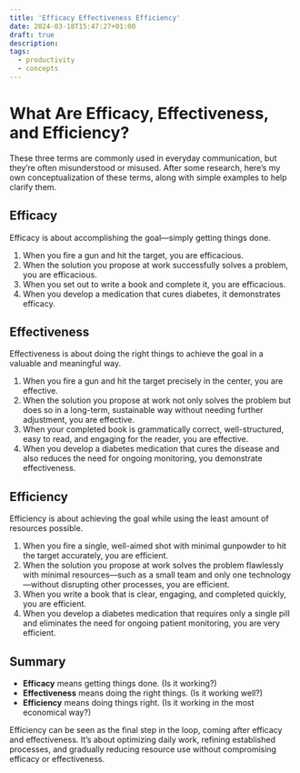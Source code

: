 ```yaml
---
title: 'Efficacy Effectiveness Efficiency'
date: 2024-03-18T15:47:27+01:00
draft: true
description:
tags:
  - productivity
  - concepts
---
```


# What Are Efficacy, Effectiveness, and Efficiency?

These three terms are commonly used in everyday communication, but they’re often misunderstood or misused. After some research, here’s my own conceptualization of these terms, along with simple examples to help clarify them.

## Efficacy

Efficacy is about accomplishing the goal—simply getting things done.

1. When you fire a gun and hit the target, you are efficacious.
2. When the solution you propose at work successfully solves a problem, you are efficacious.
3. When you set out to write a book and complete it, you are efficacious.
4. When you develop a medication that cures diabetes, it demonstrates efficacy.

## Effectiveness

Effectiveness is about doing the right things to achieve the goal in a valuable and meaningful way.

1. When you fire a gun and hit the target precisely in the center, you are effective.
2. When the solution you propose at work not only solves the problem but does so in a long-term, sustainable way without needing further adjustment, you are effective.
3. When your completed book is grammatically correct, well-structured, easy to read, and engaging for the reader, you are effective.
4. When you develop a diabetes medication that cures the disease and also reduces the need for ongoing monitoring, you demonstrate effectiveness.

## Efficiency

Efficiency is about achieving the goal while using the least amount of resources possible.

1. When you fire a single, well-aimed shot with minimal gunpowder to hit the target accurately, you are efficient.
2. When the solution you propose at work solves the problem flawlessly with minimal resources—such as a small team and only one technology—without disrupting other processes, you are efficient.
3. When you write a book that is clear, engaging, and completed quickly, you are efficient.
4. When you develop a diabetes medication that requires only a single pill and eliminates the need for ongoing patient monitoring, you are very efficient.

## Summary

- **Efficacy** means getting things done. (Is it working?)
- **Effectiveness** means doing the right things. (Is it working well?)
- **Efficiency** means doing things right. (Is it working in the most economical way?)

Efficiency can be seen as the final step in the loop, coming after efficacy and effectiveness. It’s about optimizing daily work, refining established processes, and gradually reducing resource use without compromising efficacy or effectiveness.

